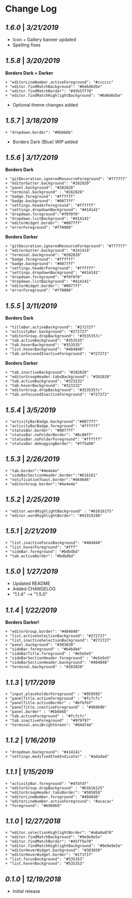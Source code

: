 # Change Log

## _1.6.0_ | _3/21/2019_

- Icon + Gallery banner updated
- Spelling fixes

## _1.5.8_ | _3/20/2019_

**Borders Dark + Darker**

    + "editorLineNumber.activeForeground": "#cccccc"
    + "editor.findMatchBackground": "#6d6d6d5e"
    + "editor.findMatchBorder": "#45b5ff70"
    + "editor.findMatchHighlightBackground": "#6d6d6d5e"

- Optional theme changes added

## _1.5.7_ | _3/18/2019_

    + "dropdown.border": "#6b6b6b"

- Borders Dark (Blue) _WIP_ added

## _1.5.6_ | _3/17/2019_

**Borders Dark**

    + "gitDecoration.ignoredResourceForeground": "#777777"
    + "editorGutter.background": "#202020"
    + "panel.background": "#282828"
    + "terminal.background" : "#282828"
    + "badge.foreground": "#ffffff"
    + "badge.background": "#0077ff"
    + "settings.headerForeground": "#ffffff"
    + "settings.dropdownBackground": "#414141"
    + "dropdown.foreground":"#f0f0f0"
    + "dropdown.listBackground": "#414141"
    + "editorWidget.border": "#0077ff"
    + "errorForeground": "#ff0000"

**Borders Darker**

    + "gitDecoration.ignoredResourceForeground": "#777777"
    + "editorGutter.background": "#141414"
    + "terminal.background": "#202020"
    + "badge.foreground": "#ffffff"
    + "badge.background": "#0077ff"
    + "settings.headerForeground": "#ffffff"
    + "settings.dropdownBackground": "#414141"
    + "dropdown.foreground": "#f0f0f0"
    + "dropdown.listBackground": "#414141"
    + "editorWidget.border": "#0077ff"
    + "errorForeground": "#ff0000"

## _1.5.5_ | _3/11/2019_

**Borders Dark**

    + "titleBar.activeBackground": "#272727"
    + "activityBar.background": "#272727"
    + "editorGroup.dropBackground": "#3535357c"
    + "tab.activeBackground": "#353535"
    + "tab.hoverBackground": "#353535"
    + "list.hoverBackground": "#404040"
    + "tab.unfocusedInactiveForeground": "#727272"

**Borders Darker**

    + "tab.inactiveBackground": "#202020"
    + "editorGroupHeader.tabsBackground": "#202020"
    + "tab.activeBackground": "#323232"
    + "tab.hoverBackground": "#323232"
    + "editorGroup.dropBackground": "#3535357c"
    + "tab.unfocusedInactiveForeground": "#727272"

## _1.5.4_ | _3/5/2019_

    + "activityBarBadge.background":"#0077ff"
    + "activityBarBadge.foreground": "#ffffff"
    + "statusBar.border": "#0077ff"
    + "statusBar.noFolderBorder": "#8c00ff"
    + "statusBar.noFolderForeground": "#ffffff"
    + "statusBar.debuggingBorder": "#ff5e00"

## _1.5.3_ | _2/26/2019_

    + "tab.border":"#4e4e4e"
    + "sideBarSectionHeader.border":"#616161"
    + "notificationToast.border":"#464646"
    + "editorGroup.border":"#4e4e4e"

## _1.5.2_ | _2/25/2019_

    + "editor.wordHighlightBackground" : "#61616175"
    + "editor.wordHighlightBorder": "#91919196"

## _1.5.1_ | _2/21/2019_

    + "list.inactiveFocusBackground": "#404040"
    + "list.hoverForeground": "#fff"
    + "sideBar.foreground": "#bdbdbd"
    + "tab.activeBorder": "#bdbdbd"

## _1.5.0_ | _1/27/2019_

- Updated README
- Added CHANGELOG
- "1.1.4" --> "1.5.0"

## _1.1.4_ | _1/22/2019_

**Borders Darker!**

    + "editorGroup.border": "#404040"
    + "list.activeSelectionBackground": "#272727"
    + "list.inactiveSelectionBackground": "#272727"
    + "panel.background": "#303030"
    + "sideBar.foreground" : "#b4b4b4"
    + "sideBarTitle.foreground" : "#e5e5e5"
    + "sideBarSectionHeader.foreground" : "#e5e5e5"
    + "sideBarSectionHeader.background": "#404040"
    + "terminal.background" : "#202020"

## _1.1.3_ | _1/17/2019_

    + "input.placeholderForeground" : "#959595"
    + "panelTitle.activeForeground" : "#fcfcfc"
    + "panelTitle.activeBorder" : "#bfbfbf"
    + "panelTitle.inactiveForeground" : "#9b9b9b"
    + "panel.border" : "#6b6b6b"
    + "tab.activeForeground" : "#fcfcfc"
    + "tab.inactiveForeground" : "#979797"
    + "terminal.ansiBrightGreen": "#84df44"

## _1.1.2_ | _1/16/2019_

    + "dropdown.background": "#414141"
    + "settings.modifiedItemIndicator" : "#adadad"

## _1.1.1_ | _1/15/2019_

    + "activityBar.foreground": "#dfdfdf"
    + "editorGroup.dropBackground" : "#b1b1b125"
    + "editorGroupHeader.tabsBorder": "#585858"
    + "editorLineNumber.foreground": "#484848"
    + "editorLineNumber.activeForeground": "#acacac"
    + "foreground": "#696969"

## _1.1.0_ | _12/27/2018_

    + "editor.selectionHighlightBorder": "#a8a8a870"
    + "editor.findMatchBackground": "#9e9e9e5e"
    + "editor.findMatchBorder": "#45ff5e70"
    + "editor.findMatchHighlightBackground": "#9e9e9e5e"
    + "editorHoverWidget.background": "#303030"
    + "editorHoverWidget.border": "#1f1f1f"
    + "list.focusBackground": "#535353"
    + "list.hoverBackground": "#535353"

## _0.1.0_ | _12/19/2018_

- Initial release
